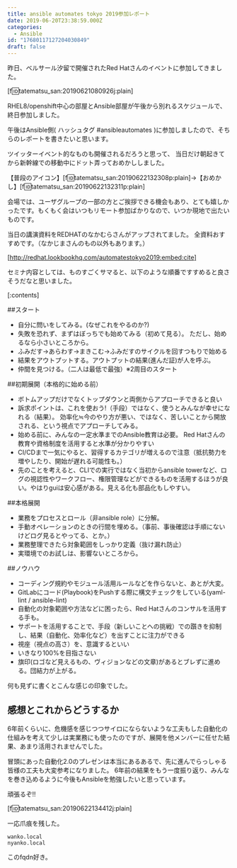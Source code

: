 ```yaml
---
title: ansible automates tokyo 2019参加レポート
date: 2019-06-20T23:38:59.000Z
categories:
  - Ansible
id: "17680117127204030849"
draft: false
---
```

昨日、ベルサール汐留で開催されたRed Hatさんのイベントに参加してきました。



[f:id:tatematsu_san:20190621080926j:plain]

RHEL8/openshift中心の部屋とAnsible部屋が午後から別れるスケジュールで、終日参加しました。

午後はAnsible側( ハッシュタグ #ansibleautomates )に参加しましたので、そちらのレポートを書きたいと思います。

ツイッターイベント的なものも開催されるだろうと思って、
当日だけ朝起きてから新幹線での移動中にドット弄っておめかししました。

【普段のアイコン】[f:id:tatematsu_san:20190622132308p:plain]→【おめかし】[f:id:tatematsu_san:20190622132311p:plain]


会場では、ユーザグループの一部の方とご挨拶できる機会もあり、とても嬉しかったです。もくもく会はいつもリモート参加ばかりなので、いつか現地で出たいものです。

当日の講演資料をREDHATのなかむらさんがアップされてました。
全資料おすすめです。（なかじまさんのもの以外もあります。）


[http://redhat.lookbookhq.com/automatestokyo2019:embed:cite]



セミナ内容としては、ものすごくサマると、以下のような順番ですすめると良さそうだなと思いました。

[:contents]



<!-- more -->

##スタート

- 自分に問いをしてみる。(なぜこれをやるのか?)
- 失敗を恐れず、まずはぼっちでも始めてみる（初めて見る）。
ただし、始めるなら小さいところから。
- ふみだす→あらわす→まきこむ→ふみだすのサイクルを回すつもりで始める
- 結果をアウトプットする。アウトプットの結果(進んだ証)が人を呼ぶ。
- 仲間を見つける。（二人は最低で最強）※2周目のスタート

##初期展開（本格的に始める前）

- ボトムアップだけでなくトップダウンと両側からアプローチできると良い
- 訴求ポイントは、これを使おう!（手段）ではなく、使うとみんなが幸せになれる（結果）。
効率化≒今のやり方が悪い、ではなく、苦しいことから開放される、という視点でアプローチしてみる。
- 始める前に、みんなの一定水準までのAnsible教育は必要。
Red Hatさんの教育や資格制度を活用すると水準が分かりやすい
- CI/CDまで一気にやると、習得するカテゴリが増えるので注意（抵抗勢力を増やしたり、開始が遅れる可能性も。）
- 先のことを考えると、CLIでの実行ではなく当初からansible towerなど、ログの視認性やワークフロー、権限管理などができるものを活用するほうが良い。やはりguiは安心感がある。見える化も部品化もしやすい。


##本格展開

- 業務をプロセスとロール（非ansible role）に分解。
- 手動オペレーションのときの行間を埋める。（事前、事後確認は手順にないけどログ見るとやってる、とか。）
- 業務整理できたら対象範囲をしっかり定義（抜け漏れ防止）
- 実環境でのお試しは、影響ないところから。

##ノウハウ
- コーディング規約やモジュール活用ルールなどを作らないと、あとが大変。
- GitLabにコード(Playbook)をPushする際に構文チェックをしている(yaml-lint / ansible-lint)
- 自動化の対象範囲や方法などに困ったら、Red Hatさんのコンサルを活用する手も。
- サポートを活用することで、手段（新しいことへの挑戦）での躓きを抑制し、結果（自動化、効率化など）を出すことに注力ができる
- 視座（視点の高さ）を、意識するといい
- いきなり100%を目指さない
- 旗印(ロゴなど見えるもの、ヴィジョンなどの文章)があるとブレずに進める。団結力が上がる。

何も見ずに書くとこんな感じの印象でした。

## 感想とこれからどうするか

6年前くらいに、危機感を感じつつサイロにならないような工夫もした自動化の仕組みを考えて少しは実業務にも使ったのですが、展開を他メンバーに任せた結果、あまり活用されませんでした。

冒頭にあった自動化2.0のプレゼンは本当にあるあるで、先に進んでらっしゃる皆様の工夫も大変参考になりました。
6年前の結果をもう一度振り返り、みんなを巻き込めるように今後もAnsibleを勉強したいと思っています。

頑張るぞ!!

[f:id:tatematsu_san:20190622134412j:plain]

一応爪痕を残した。

```
wanko.local
nyanko.local
```
このfqdn好き。
